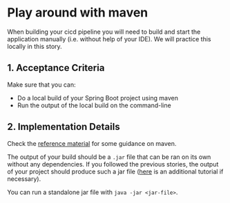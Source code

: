 # Play around with maven

When building your cicd pipeline you will need to build and start the application manually (i.e. without help of your IDE). We will practice this locally in this story.

## 1. Acceptance Criteria

Make sure that you can:
* Do a local build of your Spring Boot project using maven
* Run the output of the local build on the command-line

## 2. Implementation Details

Check the [reference material](<./../../../../reference/cicd/maven/1 - maven.md>) for some guidance on maven.

The output of your build should be a `.jar` file that can be ran on its own without any dependencies. If you followed the previous stories, the output of your project should produce such a jar file ([here](https://www.javadevjournal.com/spring-boot/spring-boot-standalone-application/) is an additional tutorial if necessary).

You can run a standalone jar file with `java -jar <jar-file>`.